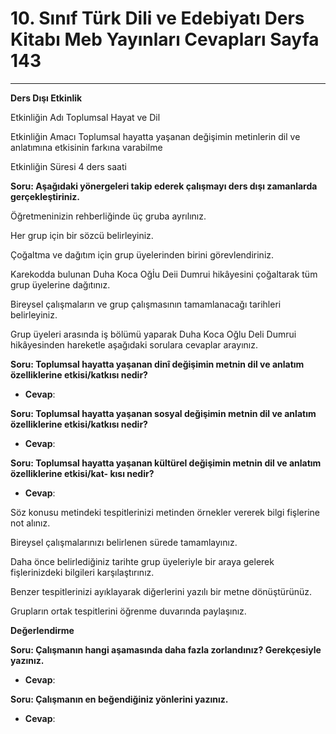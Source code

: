 # 10. Sınıf Türk Dili ve Edebiyatı Ders Kitabı Meb Yayınları Cevapları Sayfa 143

---

**Ders Dışı Etkinlik**

Etkinliğin Adı Toplumsal Hayat ve Dil

 Etkinliğin Amacı Toplumsal hayatta yaşanan değişimin metinlerin dil ve anlatımına etkisinin farkına varabilme

 Etkinliğin Süresi 4 ders saati

**Soru: Aşağıdaki yönergeleri takip ederek çalışmayı ders dışı zamanlarda gerçekleştiriniz.**

Öğretmeninizin rehberliğinde üç gruba ayrılınız.

 Her grup için bir sözcü belirleyiniz.

 Çoğaltma ve dağıtım için grup üyelerinden birini görevlendiriniz.

 Karekodda bulunan Duha Koca Oğİu Deii Dumrui hikâyesini çoğaltarak tüm grup üyelerine dağıtınız.

 Bireysel çalışmaların ve grup çalışmasının tamamlanacağı tarihleri belirleyiniz.

 Grup üyeleri arasında iş bölümü yaparak Duha Koca Oğlu Deli Dumrui hikâyesinden hareketle aşağıdaki sorulara cevaplar arayınız.

**Soru: Toplumsal hayatta yaşanan dinî değişimin metnin dil ve anlatım özelliklerine etkisi/katkısı nedir?**

-   **Cevap**:

**Soru: Toplumsal hayatta yaşanan sosyal değişimin metnin dil ve anlatım özelliklerine etkisi/katkısı nedir?**

-   **Cevap**:

**Soru: Toplumsal hayatta yaşanan kültürel değişimin metnin dil ve anlatım özelliklerine etkisi/kat- kısı nedir?**

-   **Cevap**:

Söz konusu metindeki tespitlerinizi metinden örnekler vererek bilgi fişlerine not alınız.

 Bireysel çalışmalarınızı belirlenen sürede tamamlayınız.

 Daha önce belirlediğiniz tarihte grup üyeleriyle bir araya gelerek fişlerinizdeki bilgileri karşılaştırınız.

 Benzer tespitlerinizi ayıklayarak diğerlerini yazılı bir metne dönüştürünüz.

 Grupların ortak tespitlerini öğrenme duvarında paylaşınız.

**Değerlendirme**

**Soru: Çalışmanın hangi aşamasında daha fazla zorlandınız? Gerekçesiyle yazınız.**

-   **Cevap**:

**Soru: Çalışmanın en beğendiğiniz yönlerini yazınız.**

-   **Cevap**: